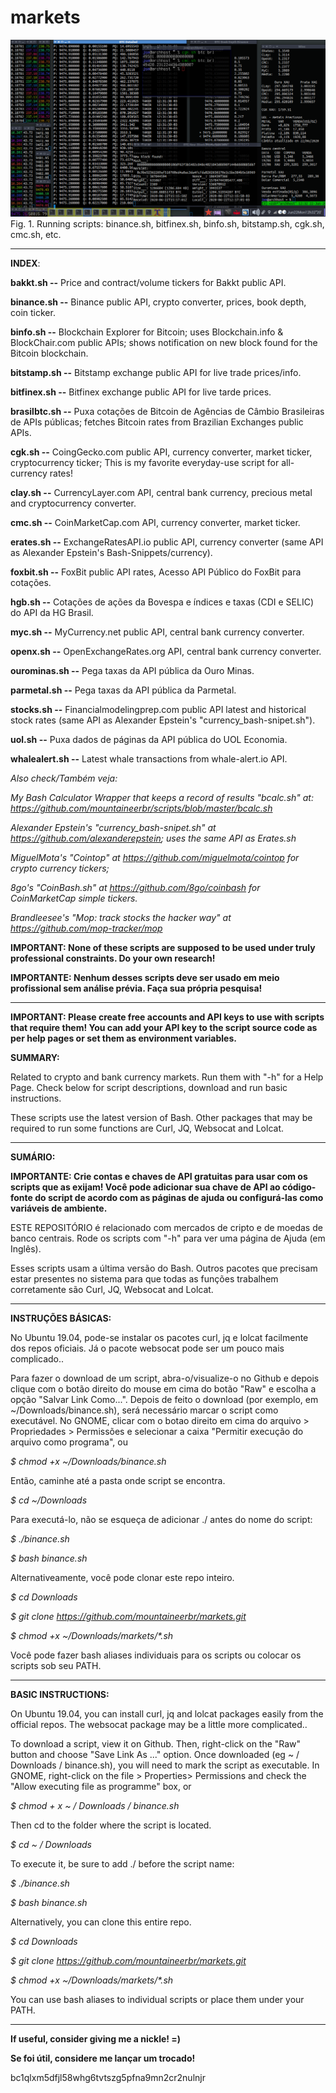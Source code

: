 # markets
![ScreenShot](https://github.com/mountaineerbr/markets/blob/master/git_screenshot1.png)
Fig. 1. Running scripts: binance.sh, bitfinex.sh, binfo.sh, bitstamp.sh, cgk.sh, cmc.sh, etc.

-------------------------------------------------------------------------------------------------

<b>INDEX</b>:

<b>bakkt.sh --</b> Price and contract/volume tickers for Bakkt public API.

<b>binance.sh --</b>  Binance public API, crypto converter, prices, book depth, coin ticker.

<b>binfo.sh --</b> Blockchain Explorer for Bitcoin; uses Blockchain.info & BlockChair.com public APIs; shows notification on new block found for the Bitcoin blockchain.

<b>bitstamp.sh --</b> Bitstamp exchange public API for live trade prices/info.

<b>bitfinex.sh --</b> Bitfinex exchange public API for live tarde prices.

<b>brasilbtc.sh --</b> Puxa cotações de Bitcoin de Agências de Câmbio Brasileiras de APIs públicas; fetches Bitcoin rates from Brazilian Exchanges public APIs.

<b>cgk.sh --</b> CoingGecko.com public API, currency converter, market ticker, cryptocurrency ticker;
This is my favorite everyday-use script for all-currency rates!

<b>clay.sh --</b> CurrencyLayer.com API, central bank currency, precious metal and cryptocurrency converter.

<b>cmc.sh --</b>  CoinMarketCap.com API, currency converter, market ticker.

<b>erates.sh --</b> ExchangeRatesAPI.io public API, currency converter (same API as Alexander Epstein's Bash-Snippets/currency).

<b>foxbit.sh --</b> FoxBit public API rates, Acesso API Público do FoxBit para cotações.

<b>hgb.sh --</b> Cotações de ações da Bovespa e índices e taxas (CDI e SELIC) do API da HG Brasil.

<b>myc.sh --</b> MyCurrency.net public API, central bank currency converter.

<b>openx.sh --</b> OpenExchangeRates.org API, central bank currency converter.

<b>ourominas.sh --</b> Pega taxas da API pública da Ouro Minas.

<b>parmetal.sh --</b> Pega taxas da API pública da Parmetal.

<b>stocks.sh --</b> Financialmodelingprep.com public API latest and historical stock rates (same API as Alexander Epstein's "currency_bash-snipet.sh").

<b>uol.sh --</b> Puxa dados de páginas da API pública do UOL Economia.

<b>whalealert.sh --</b> Latest whale transactions from whale-alert.io API.

<i>Also check/Também veja:

My Bash Calculator Wrapper that keeps a record of results "bcalc.sh" at: https://github.com/mountaineerbr/scripts/blob/master/bcalc.sh

Alexander Epstein's "currency_bash-snipet.sh" at <https://github.com/alexanderepstein>; uses the same API as Erates.sh

MiguelMota's "Cointop" at <https://github.com/miguelmota/cointop> for crypto currency tickers;

8go's "CoinBash.sh" at <https://github.com/8go/coinbash> for CoinMarketCap simple tickers.

Brandleesee's "Mop: track stocks the hacker way" at https://github.com/mop-tracker/mop</i>

<b>IMPORTANT: None of these scripts are supposed to be used under truly professional constraints. Do your own research!

IMPORTANTE: Nenhum desses scripts deve ser usado em meio profissional sem análise prévia. Faça sua própria pesquisa!</b>

-------------------------------------------------------------------------------------------------

<b>IMPORTANT: Please create free accounts and API keys to use with scripts that require them! You can add your API key to the script source code as per help pages or set them as environment variables.</b>
  
<b>SUMMARY:</b>

Related to crypto and bank currency markets. Run them with "-h" for a Help Page. Check below for script descriptions, download and run basic instructions.

These scripts use the latest version of Bash. Other packages that may be required to run some functions are Curl, JQ, Websocat and Lolcat.

-------------------------------------------------------------------------------------------------

<b>SUMÁRIO:</b>

<b>IMPORTANTE: Crie contas e chaves de API gratuitas para usar com os scripts que as exijam! Você pode adicionar sua chave de API ao código-fonte do script de acordo com as páginas de ajuda ou configurá-las como variáveis de ambiente.</b>

ESTE REPOSITÓRIO é relacionado com mercados de cripto e de moedas de banco centrais. Rode os scripts com "-h" para ver uma página de Ajuda (em Inglês).

Esses scripts usam a última versão do Bash. Outros pacotes que precisam estar presentes no sistema para que todas as funções trabalhem corretamente são Curl, JQ, Websocat and Lolcat.

-------------------------------------------------------------------------------------------------

<b>INSTRUÇÕES BÁSICAS:</b>

No Ubuntu 19.04, pode-se instalar os pacotes curl, jq e lolcat facilmente dos repos oficiais. Já o pacote websocat pode ser um pouco mais complicado..

Para fazer o download de um script, abra-o/visualize-o no Github e depois clique com o botão direito do mouse em cima do botão "Raw" e escolha a opção "Salvar Link Como...". Depois de feito o download (por exemplo, em ~/Downloads/binance.sh), será necessário marcar o script como executável. No GNOME, clicar com o botao direito em cima do arquivo > Propriedades > Permissões e selecionar a caixa "Permitir execução do arquivo como programa", ou

<i>$ chmod +x ~/Downloads/binance.sh</i>

Então, caminhe até a pasta onde script se encontra.

<i>$ cd ~/Downloads</i>

Para executá-lo, não se esqueça de adicionar ./ antes do nome do script:

<i>$ ./binance.sh

$ bash binance.sh</i>

Alternativeamente, você pode clonar este repo inteiro.

<i>$ cd Downloads

$ git clone https://github.com/mountaineerbr/markets.git

$ chmod +x ~/Downloads/markets/*.sh</i>

Você pode fazer bash aliases individuais para os scripts ou colocar os scripts sob seu PATH.

-------------------------------------------------------------------------------------------------

<b>BASIC INSTRUCTIONS:</b>

On Ubuntu 19.04, you can install curl, jq and lolcat packages easily from the official repos. The websocat package may be a little more complicated..

To download a script, view it on Github. Then, right-click on the "Raw" button and choose "Save Link As ..." option. Once downloaded (eg ~ / Downloads / binance.sh), you will need to mark the script as executable. In GNOME, right-click on the file > Properties> Permissions and check the "Allow executing file as programme" box, or

<i>$ chmod + x ~ / Downloads / binance.sh</i>

Then cd to the folder where the script is located.

<i>$ cd ~ / Downloads</i>

To execute it, be sure to add ./ before the script name:

<i>$ ./binance.sh
  
$ bash binance.sh</i>

Alternatively, you can clone this entire repo.

<i>$ cd Downloads

$ git clone https://github.com/mountaineerbr/markets.git

$ chmod +x ~/Downloads/markets/*.sh</i>

You can use bash aliases to individual scripts or place them under your PATH.

-------------------------------------------------------------------------------------------------

<b>If useful, consider giving me a nickle! =)
  
Se foi útil, considere me lançar um trocado!</b>

bc1qlxm5dfjl58whg6tvtszg5pfna9mn2cr2nulnjr
